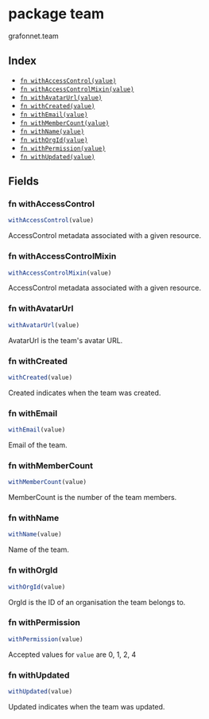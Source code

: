 # package team

grafonnet.team

## Index

* [`fn withAccessControl(value)`](#fn-withaccesscontrol)
* [`fn withAccessControlMixin(value)`](#fn-withaccesscontrolmixin)
* [`fn withAvatarUrl(value)`](#fn-withavatarurl)
* [`fn withCreated(value)`](#fn-withcreated)
* [`fn withEmail(value)`](#fn-withemail)
* [`fn withMemberCount(value)`](#fn-withmembercount)
* [`fn withName(value)`](#fn-withname)
* [`fn withOrgId(value)`](#fn-withorgid)
* [`fn withPermission(value)`](#fn-withpermission)
* [`fn withUpdated(value)`](#fn-withupdated)

## Fields

### fn withAccessControl

```ts
withAccessControl(value)
```

AccessControl metadata associated with a given resource.

### fn withAccessControlMixin

```ts
withAccessControlMixin(value)
```

AccessControl metadata associated with a given resource.

### fn withAvatarUrl

```ts
withAvatarUrl(value)
```

AvatarUrl is the team's avatar URL.

### fn withCreated

```ts
withCreated(value)
```

Created indicates when the team was created.

### fn withEmail

```ts
withEmail(value)
```

Email of the team.

### fn withMemberCount

```ts
withMemberCount(value)
```

MemberCount is the number of the team members.

### fn withName

```ts
withName(value)
```

Name of the team.

### fn withOrgId

```ts
withOrgId(value)
```

OrgId is the ID of an organisation the team belongs to.

### fn withPermission

```ts
withPermission(value)
```



Accepted values for `value` are 0, 1, 2, 4

### fn withUpdated

```ts
withUpdated(value)
```

Updated indicates when the team was updated.
